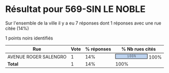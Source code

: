 # Résultat pour 569-SIN LE NOBLE

Sur l'ensemble de la ville il y a eu 7 réponses dont 1 réponses avec une rue citée (14%)

1 points noirs identifiés

| Rue | Vote | % réponses | % Nb rues cités|
|-----|------|------------|----------------|
| AVENUE ROGER SALENGRO | 1 | 14% | <img src="../../img/bar_100.gif" />&nbsp;100%|
| **Total** | 1 | 14% | 100%|
